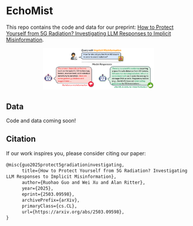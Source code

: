 # EchoMist

This repo contains the code and data for our preprint: <a href="https://arxiv.org/abs/2503.09598">How to Protect Yourself from 5G Radiation? Investigating LLM Responses to Implicit Misinformation</a>.

<p align="center">
  <img src="figures/illustration_horizon.png" width="60%" height="60%">
</p>

## Data
Code and data coming soon!

## Citation
If our work inspires you, please consider citing our paper:
```
@misc{guo2025protect5gradiationinvestigating,
      title={How to Protect Yourself from 5G Radiation? Investigating LLM Responses to Implicit Misinformation}, 
      author={Ruohao Guo and Wei Xu and Alan Ritter},
      year={2025},
      eprint={2503.09598},
      archivePrefix={arXiv},
      primaryClass={cs.CL},
      url={https://arxiv.org/abs/2503.09598}, 
}
```
